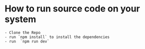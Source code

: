 # How to run source code on your system

    - Clone the Repo
    - run `npm install` to install the dependencies
    - run  `npm run dev`